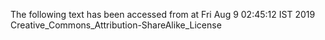 The following text has been accessed from at Fri Aug 9 02:45:12 IST 2019
Creative_Commons_Attribution-ShareAlike_License
